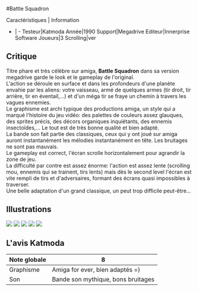 #Battle Squadron

Caractéristiques | Information
- | -
Testeur|Katmoda
Année|1990
Support|Megadrive
Editeur|Innerprise Software
Joueurs|3
Scrolling|ver

## Critique
Titre phare et très célèbre sur amiga, <b>Battle Squadron</b> dans sa version megadrive garde le look et le gameplay de l'original.<br/>L'action se déroule en surface et dans les profondeurs d'une planète envahie par les aliens: votre vaisseau, armé de quelques armes (tir droit, tir arrière, tir en éventail,...) et d'un méga tir se fraye un chemin à travers les vagues ennemies.<br/>Le graphisme est archi typique des productions amiga, un style qui a marqué l'histoire du jeu vidéo: des palettes de couleurs assez glauques, des sprites précis, des décors organiques inquiétants, des ennemis insectoïdes,... Le tout est de très bonne qualité et bien adapté.<br/>La bande son fait partie des classiques, ceux qui y ont joué sur amiga auront instantanément les mélodies instantanément en tête. Les bruitages ne sont pas mauvais.<br/>Le gameplay est correct, l'écran scrolle horizontalement pour agrandir la zone de jeu.<br/>La difficulté par contre est assez énorme: l'action est assez lente (scrolling mou, ennemis qui se trainent, tirs lents) mais dès le second level l'écran est vite rempli de tirs et d'adversaires, formant des écrans quasi impossibles à traverser.<br/>Une belle adaptation d'un grand classique, un peut trop difficile peut-être...

## Illustrations
![](http://www.shmup.com/images/thumbs/battlesquadron.jpg)
![](http://www.shmup.com/images/thumbs/battlesquadron-2.jpg)
![](http://www.shmup.com/images/thumbs/)
![](http://www.shmup.com/images/thumbs/)
![](http://www.shmup.com/images/thumbs/)

## L'avis Katmoda
Note globale|8
-|-
Graphisme|Amiga for ever, bien adaptés =)
Son|Bande son mythique, bons bruitages
